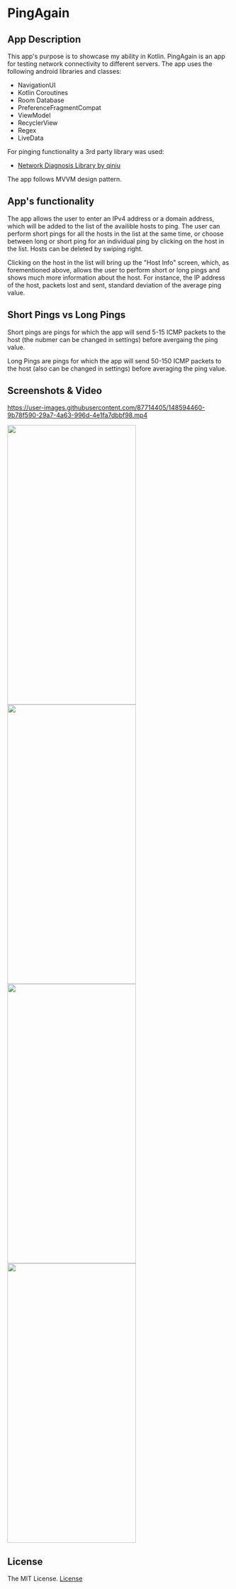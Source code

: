 # PingAgain
## App Description 
This app's purpose is to showcase my ability in Kotlin. PingAgain is an app 
for testing network connectivity to different servers.
The app uses the following android libraries and classes:
- NavigationUI
- Kotlin Coroutines
- Room Database
- PreferenceFragmentCompat
- ViewModel
- RecyclerView
- Regex
- LiveData

For pinging functionality a 3rd party library was used:
- [Network Diagnosis Library by qiniu](https://github.com/qiniu/android-netdiag)

The app follows MVVM design pattern.
## App's functionality
The app allows the user to enter an IPv4 address or a domain address, which will be added to 
the list of the availible hosts to ping. The user can perform short pings for all the hosts
in the list at the same time, or choose between long or short ping for an individual ping by 
clicking on the host in the list. Hosts can be deleted by swiping right.

Clicking on the host in the list will bring up the "Host Info" screen, which, as forementioned above,
allows the user to perform short or long pings and shows much more information about the host.
For instance, the IP address of the host, packets lost and sent, standard deviation of the 
average ping value.

## Short Pings vs Long Pings
Short pings are pings for which the app will send 5-15 ICMP packets to the host (the nubmer can 
be changed in settings) before avergaing the ping value.

Long Pings are pings for which the app will send 50-150 ICMP packets to the host (also can be
changed in settings) before averaging the ping value.

## Screenshots & Video
https://user-images.githubusercontent.com/87714405/148594460-9b78f590-29a7-4a63-996d-4e1fa7dbbf98.mp4

<img src="https://user-images.githubusercontent.com/87714405/148593422-49bd5db3-004d-41c5-9ae7-066992a2028a.jpg" width="290" height="630"> <img src="https://user-images.githubusercontent.com/87714405/148593441-641f39d9-4bf5-4af2-bf97-4cb30223d2d7.jpg" width="290" height="630"> <img src="https://user-images.githubusercontent.com/87714405/148593451-e7a8a86a-16e1-4576-a134-e0d780409a99.jpg" width="290" height="630"> <img src="https://user-images.githubusercontent.com/87714405/148593466-5eb5acc0-3f2d-45cd-94ae-c83b258cc56c.jpg" width="290" height="630">

## License
The MIT License. [License](LICENSE)
